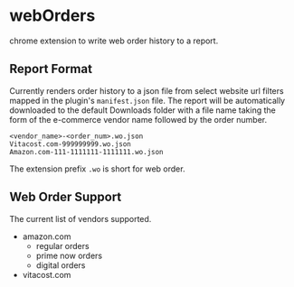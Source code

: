 # webOrders
chrome extension to write web order history to a report.

## Report Format
Currently renders order history to a json file from select website url filters mapped in the plugin's `manifest.json` file. The report will be automatically downloaded to the default Downloads folder with a file name taking the form of the e-commerce vendor name followed by the order number.

    <vendor_name>-<order_num>.wo.json
    Vitacost.com-999999999.wo.json
    Amazon.com-111-1111111-1111111.wo.json

The extension prefix `.wo` is short for web order.

## Web Order Support
The current list of vendors supported.
* amazon.com
    + regular orders
    + prime now orders
    + digital orders
* vitacost.com
